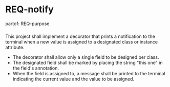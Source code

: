# REQ-notify
partof: REQ-purpose
###

This project shall implement a decorator that prints a notification to the terminal when a new value is assigned to a designated class or instance attribute.

- The decorator shall allow only a single field to be designed per class.
- The designated field shall be marked by placing the string "this one" in the field's annotation.
- When the field is assigned to, a message shall be printed to the terminal indicating the current value and the value to be assigned.